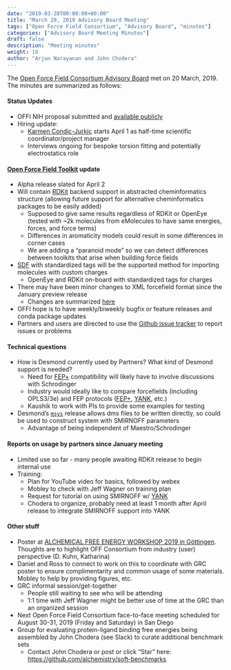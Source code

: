 ```yaml
---
date: "2019-03-20T00:00:00+00:00"
title: "March 20, 2019 Advisory Board Meeting"
tags: ["Open Force Field Consortium", "Advisory Board", "minutes"]
categories: ["Advisory Board Meeting Minutes"]
draft: false
description: "Meeting minutes"
weight: 10
author: "Arjun Narayanan and John Chodera"
---
```


The [Open Force Field Consortium Advisory Board](https://openforcefield.org/about/organization/#open-force-field-consortium) met on 20 March, 2019.
The minutes are summarized as follows:

#### Status Updates

* OFFI NIH proposal submitted and [available publicly](https://openforcefield.org/community/news/general/seeking-nih-funding/)
* Hiring update:
  * [Karmen Condic-Jurkic](http://www.choderalab.org/members/#karmen-condic-jurkic) starts April 1 as half-time scientific coordinator/project manager
  * Interviews ongoing for bespoke torsion fitting and potentially electrostatics role

#### [Open Force Field Toolkit](http://github.com/openforcefield/openforcefield) update

* Alpha release slated for April 2
* Will contain [RDKit](http://www.rdkit.org/) backend support in abstracted cheminformatics structure (allowing future support for alternative cheminformatics packages to be easily added)
  * Supposed to give same results regardless of RDKit or OpenEye (tested with ~2k molecules from eMolecules to have same energies, forces, and force terms)
  * Differences in aromaticity models could result in some differences in corner cases
  * We are adding a “paranoid mode” so we can detect differences between toolkits that arise when building force fields
* [SDF](https://en.wikipedia.org/wiki/Chemical_table_file#SDF) with standardized tags will be the supported method for importing molecules with custom charges
  * OpenEye and RDKit on-board with standardized tags for charges
* There may have been minor changes to XML forcefield format since the January preview release
  * Changes are summarized [here](https://github.com/openforcefield/openforcefield/issues/191)
* OFFI hope is to have weekly/biweekly bugfix or feature releases and conda package updates
* Partners and users are directed to use the [Github issue tracker](ttps://github.com/openforcefield/openforcefield/issues/) to report issues or problems

#### Technical questions

* How is Desmond currently used by Partners?  What kind of Desmond support is needed?
  * Need for [FEP+](https://www.schrodinger.com/fep) compatibility will likely have to involve discussions with Schrodinger
  * Industry would ideally like to compare forcefields (including OPLS3/3e) and FEP protocols ([FEP+](https://www.schrodinger.com/fep), [YANK](http://getyank.org), etc.)
  * Kaushik to work with PIs to provide some examples for testing
* Desmond’s [`msys`](https://github.com/DEShawResearch/msys) release allows dms files to be written directly, so could be used to construct system with SMIRNOFF parameters
  * Advantage of being independent of Maestro/Schrodinger

#### Reports on usage by partners since January meeting
* Limited use so far - many people awaiting RDKit release to begin internal use
* Training:
  * Plan for YouTube video for basics, followed by webex
  * Mobley to check with Jeff Wagner on training plan
  * Request for tutorial on using SMIRNOFF w/ [YANK](http://getyank.org)
  * Chodera to organize, probably need at least 1 month after April release to integrate SMIRNOFF support into YANK

#### Other stuff

* Poster at [ALCHEMICAL FREE ENERGY WORKSHOP 2019 in Göttingen](http://pmx.mpibpc.mpg.de/workshop_alchemistry2019/index.html).  Thoughts are to highlight OFF Consortium from industry (user) perspective (D. Kuhn, Katharina)
* Daniel and Ross to connect to work on this to coordinate with GRC poster to ensure complimentarity and common usage of some materials.  Mobley to help by providing figures, etc.
* GRC informal session/get-together
  * People still waiting to see who will be attending
  * 1:1 time with Jeff Wagner might be better use of time at the GRC than an organized session
* Next Open Force Field Consortium face-to-face meeting scheduled for August 30-31, 2019 (Friday and Saturday) in San Diego
* Group for evaluating protein-ligand binding free energies being assembled by John Chodera (see Slack) to curate additional benchmark sets
  * Contact John Chodera or post or click “Star” here: https://github.com/alchemistry/soft-benchmarks
